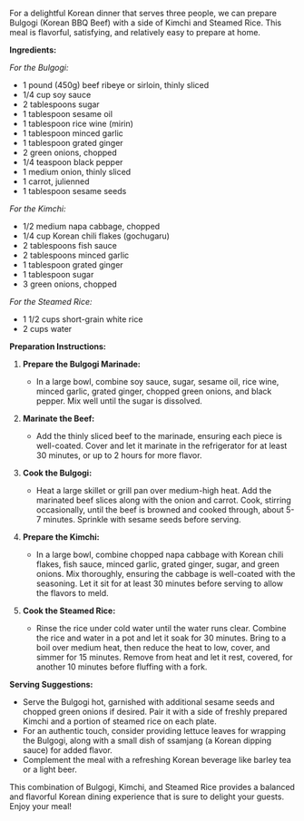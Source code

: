 For a delightful Korean dinner that serves three people, we can prepare Bulgogi (Korean BBQ Beef) with a side of Kimchi and Steamed Rice. This meal is flavorful, satisfying, and relatively easy to prepare at home.

**Ingredients:**

*For the Bulgogi:*
- 1 pound (450g) beef ribeye or sirloin, thinly sliced
- 1/4 cup soy sauce
- 2 tablespoons sugar
- 1 tablespoon sesame oil
- 1 tablespoon rice wine (mirin)
- 1 tablespoon minced garlic
- 1 tablespoon grated ginger
- 2 green onions, chopped
- 1/4 teaspoon black pepper
- 1 medium onion, thinly sliced
- 1 carrot, julienned
- 1 tablespoon sesame seeds

*For the Kimchi:*
- 1/2 medium napa cabbage, chopped
- 1/4 cup Korean chili flakes (gochugaru)
- 2 tablespoons fish sauce
- 2 tablespoons minced garlic
- 1 tablespoon grated ginger
- 1 tablespoon sugar
- 3 green onions, chopped

*For the Steamed Rice:*
- 1 1/2 cups short-grain white rice
- 2 cups water

**Preparation Instructions:**

1. **Prepare the Bulgogi Marinade:**
   - In a large bowl, combine soy sauce, sugar, sesame oil, rice wine, minced garlic, grated ginger, chopped green onions, and black pepper. Mix well until the sugar is dissolved.

2. **Marinate the Beef:**
   - Add the thinly sliced beef to the marinade, ensuring each piece is well-coated. Cover and let it marinate in the refrigerator for at least 30 minutes, or up to 2 hours for more flavor.

3. **Cook the Bulgogi:**
   - Heat a large skillet or grill pan over medium-high heat. Add the marinated beef slices along with the onion and carrot. Cook, stirring occasionally, until the beef is browned and cooked through, about 5-7 minutes. Sprinkle with sesame seeds before serving.

4. **Prepare the Kimchi:**
   - In a large bowl, combine chopped napa cabbage with Korean chili flakes, fish sauce, minced garlic, grated ginger, sugar, and green onions. Mix thoroughly, ensuring the cabbage is well-coated with the seasoning. Let it sit for at least 30 minutes before serving to allow the flavors to meld.

5. **Cook the Steamed Rice:**
   - Rinse the rice under cold water until the water runs clear. Combine the rice and water in a pot and let it soak for 30 minutes. Bring to a boil over medium heat, then reduce the heat to low, cover, and simmer for 15 minutes. Remove from heat and let it rest, covered, for another 10 minutes before fluffing with a fork.

**Serving Suggestions:**

- Serve the Bulgogi hot, garnished with additional sesame seeds and chopped green onions if desired. Pair it with a side of freshly prepared Kimchi and a portion of steamed rice on each plate.
- For an authentic touch, consider providing lettuce leaves for wrapping the Bulgogi, along with a small dish of ssamjang (a Korean dipping sauce) for added flavor.
- Complement the meal with a refreshing Korean beverage like barley tea or a light beer.

This combination of Bulgogi, Kimchi, and Steamed Rice provides a balanced and flavorful Korean dining experience that is sure to delight your guests. Enjoy your meal!